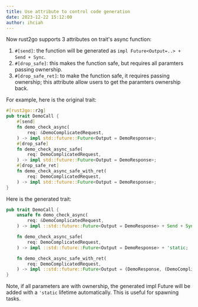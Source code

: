 ```yaml
---
title: Use attribute to control code generation
date: 2023-12-22 15:12:00
author: ihciah
---
```


Now rust2go supports 3 attributes on trait's async function:
1. `#[send]`: the function will be generated as `impl Future<Output=..> + Send + Sync`.
2. `#[drop_safe]`: this makes the function safe, but requires all paramters passing ownership.
3. `#[drop_safe_ret]`: to make the function safe, it requires passing ownership; this attribute allow users to get the paramters ownership back.

For example, here is the original trait:
```rust
#[rust2go::r2g]
pub trait DemoCall {
    #[send]
    fn demo_check_async(
        req: &DemoComplicatedRequest,
    ) -> impl std::future::Future<Output = DemoResponse>;
    #[drop_safe]
    fn demo_check_async_safe(
        req: DemoComplicatedRequest,
    ) -> impl std::future::Future<Output = DemoResponse>;
    #[drop_safe_ret]
    fn demo_check_async_safe_with_ret(
        req: DemoComplicatedRequest,
    ) -> impl std::future::Future<Output = DemoResponse>;
}
```

Here is the generated trait:
```rust
pub trait DemoCall {
    unsafe fn demo_check_async(
        req: &DemoComplicatedRequest,
    ) -> impl ::std::future::Future<Output = DemoResponse> + Send + Sync;

    fn demo_check_async_safe(
        req: DemoComplicatedRequest,
    ) -> impl ::std::future::Future<Output = DemoResponse> + 'static;

    fn demo_check_async_safe_with_ret(
        req: DemoComplicatedRequest,
    ) -> impl ::std::future::Future<Output = (DemoResponse, (DemoComplicatedRequest,))> + 'static;
}
```

Note, if all parameters are with ownership, the generated impl Future will be added with a `'static` lifetime automatically. This is useful for spawning tasks.
